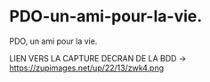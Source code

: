 # PDO-un-ami-pour-la-vie.
PDO, un ami pour la vie.

LIEN VERS LA CAPTURE DECRAN DE LA BDD -> https://zupimages.net/up/22/13/zwk4.png
